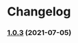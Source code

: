 # Changelog
### [1.0.3](https://github.com/nekofar/nobitex-api-php-client/compare/v1.0.2...v1.0.3) (2021-07-05)
